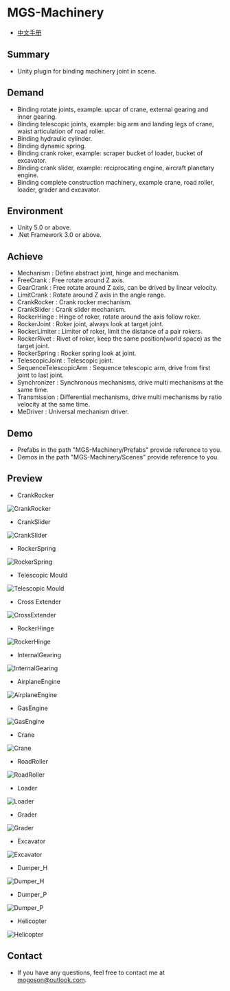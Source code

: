 ﻿# MGS-Machinery
- [中文手册](./README_ZH.md)

## Summary
- Unity plugin for binding machinery joint in scene.

## Demand
- Binding rotate joints, example: upcar of crane, external gearing and inner gearing.
- Binding telescopic joints, example: big arm and landing legs of crane, waist articulation of road roller.
- Binding hydraulic cylinder.
- Binding dynamic spring.
- Binding crank roker, example: scraper bucket of loader, bucket of excavator.
- Binding crank slider, example: reciprocating engine, aircraft planetary engine.
- Binding complete construction machinery, example crane, road roller, loader, grader and excavator.

## Environment
- Unity 5.0 or above.
- .Net Framework 3.0 or above.

## Achieve
- Mechanism : Define abstract joint, hinge and mechanism.
- FreeCrank : Free rotate around Z axis.
- GearCrank : Free rotate around Z axis, can be drived by linear velocity.
- LimitCrank : Rotate around Z axis in the angle range. 
- CrankRocker : Crank rocker mechanism.
- CrankSlider : Crank slider mechanism.
- RockerHinge : Hinge of roker, rotate around the axis follow roker.
- RockerJoint : Roker joint, always look at target joint.
- RockerLimiter : Limiter of roker, limit the distance of a pair rokers.
- RockerRivet : Rivet of roker, keep the same position(world space) as the target joint.
- RockerSpring : Rocker spring look at joint.
- TelescopicJoint : Telescopic joint.
- SequenceTelescopicArm : Sequence telescopic arm, drive from first joint to last joint.
- Synchronizer : Synchronous mechanisms, drive multi mechanisms at the same time.
- Transmission : Differential mechanisms, drive multi mechanisms by ratio velocity at the same time.
- MeDriver : Universal mechanism driver.

## Demo
- Prefabs in the path "MGS-Machinery/Prefabs" provide reference to you.
- Demos in the path "MGS-Machinery/Scenes" provide reference to you.

## Preview
- CrankRocker

![CrankRocker](./Attachments/README_Image/CrankRocker.gif)

- CrankSlider

![CrankSlider](./Attachments/README_Image/CrankSlider.gif)

- RockerSpring

![RockerSpring](./Attachments/README_Image/RockerSpring.gif)

- Telescopic Mould

![Telescopic Mould](./Attachments/README_Image/TelescopicMould.gif)

- Cross Extender

![CrossExtender](./Attachments/README_Image/CrossExtender.gif)

- RockerHinge

![RockerHinge](./Attachments/README_Image/RockerHinge.gif)

- InternalGearing

![InternalGearing](./Attachments/README_Image/InternalGearing.gif)

- AirplaneEngine

![AirplaneEngine](./Attachments/README_Image/AirplaneEngine.gif)

- GasEngine

![GasEngine](./Attachments/README_Image/GasEngine.gif)

- Crane

![Crane](./Attachments/README_Image/Crane.gif)

- RoadRoller

![RoadRoller](./Attachments/README_Image/RoadRoller.gif)

- Loader

![Loader](./Attachments/README_Image/Loader.gif)

- Grader

![Grader](./Attachments/README_Image/Grader.gif)

- Excavator

![Excavator](./Attachments/README_Image/Excavator.gif)

- Dumper_H

![Dumper_H](./Attachments/README_Image/Dumper_H.gif)

- Dumper_P

![Dumper_P](./Attachments/README_Image/Dumper_P.gif)

- Helicopter

![Helicopter](./Attachments/README_Image/Helicopter.gif)

## Contact
- If you have any questions, feel free to contact me at mogoson@outlook.com.
